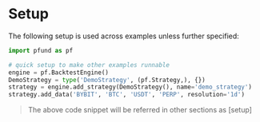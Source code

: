 # Setup

The following setup is used across examples unless further specified:
```python
import pfund as pf

# quick setup to make other examples runnable
engine = pf.BacktestEngine()
DemoStrategy = type('DemoStrategy', (pf.Strategy,), {})
strategy = engine.add_strategy(DemoStrategy(), name='demo_strategy')
strategy.add_data('BYBIT', 'BTC', 'USDT', 'PERP', resolution='1d')
```
> The above code snippet will be referred in other sections as [setup]